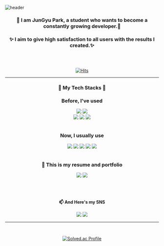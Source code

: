 ![header](https://capsule-render.vercel.app/api?type=slice&text=JunGyu_%Park&amp;desc='s%20GitHub&amp;descAlign=94&amp;descAlignY=40&fontColor=ECD53F&fontAlign=80&fontAlignY=20&fontSize=50&rotate=7&animation=twinkling&color=222225 )

<div align="center"> 
  
### 🌱 I am JunGyu Park, a student who wants to become a constantly growing developer.🌱

### ✨ I aim to give high satisfaction to all users with the results I created.✨

<br>
<br>
  
[![Hits](https://hits.seeyoufarm.com/api/count/incr/badge.svg?url=https%3A%2F%2Fgithub.com%2Fjunkue20%2Fhit-counter&count_bg=%23FB3838&title_bg=%23333333&icon=&icon_color=%23E7E7E7&title=Today%27s+Hits&edge_flat=false)](https://hits.seeyoufarm.com)

<hr/>

### 🎨 My Tech Stacks 🎨

### Before, I've used 
<img src="https://img.shields.io/badge/JAVA-007396?style=for-the-badge&logo=Java&logoColor=white">
<img src="https://img.shields.io/badge/oracle-f80000?style=for-the-badge&logo=oracle&logoColor=white"><br/>
<img src="https://img.shields.io/badge/HTML5-E34F26?style=for-the-badge&logo=HTML5&logoColor=white">
<img src="https://img.shields.io/badge/CSS3-1572B6?style=for-the-badge&logo=CSS3&logoColor=white">
<img src="https://img.shields.io/badge/JavaScript-F7DF1E?style=for-the-badge&logo=Javascript&logoColor=white">

<br>
<br>

### Now, I usually use
<img src="https://img.shields.io/badge/React-61DAFB?style=for-the-badge&logo=React&logoColor=black">
<img src="https://img.shields.io/badge/next.js-000000?style=for-the-badge&logo=nextdotjs&logoColor=white"/>
<img src="https://img.shields.io/badge/TypeScript-3178C6?style=for-the-badge&logo=TypeScript&logoColor=white">
<img src="https://img.shields.io/badge/scss-CC6699?style=for-the-badge&logo=sass&logoColor=white"/>
<img src="https://img.shields.io/badge/Tailwind%20CSS-06B6D4?style=for-the-badge&logo=Tailwind%20CSS&logoColor=white"/>

  
<!-- 언어 추가할땐 이 코드 사용! <img src="https://img.shields.io/badge/표시할이름-색상?style=for-the-badge&logo=기술스택아이콘&logoColor=white"> -->

<br>
<br>

### 📝 This is my resume and portfolio

<a href="https://www.jungyu.info/" target="_blank"><img src="https://img.shields.io/badge/Resume-000000?style=squrae-flat&logo=Notion&logoColor=white"/></a>
<a href="https://www.miricanvas.com/v/12vborm" target="_blank"><img src="https://img.shields.io/badge/Portfolio-000000?style=squrae-flat&logo=Files&logoColor=white"/></a>

<br>
<br>

#### 📫 And Here's my SNS

<!-- <a href="https://blog.naver.com/junkue17" target="_blank"><img src="https://img.shields.io/badge/Blog-03C75A?style=square-flat&logo=Naver&logoColor=white"/></a> -->
<a href="https://velog.io/@junkue20" target="_blank"><img src="https://img.shields.io/badge/Velog-20C997?style=square-flat&logo=Velog&logoColor=white"/></a>
<a href="https://www.instagram.com/junkue20/" target="_blank"><img src="https://img.shields.io/badge/Instagram-E4405F?style=square-flat&logo=Instagram&logoColor=white"/></a>
<!-- sns 추가할땐 이 코드 사용! <a href="버튼을 눌렀을 때 이동할 링크" target="_blank"><img src="https://img.shields.io/badge/뱃지레이블-배경색?style=뱃지모양&logo=로고&logoColor=로고색상"/></a> -->
  
<hr/>
  
<br>
  
  
<!-- ![Top Langs](https://github-readme-stats.vercel.app/api/top-langs/?username=junkue20&layout=compact&theme=highcontrast) -->

[![Solved.ac Profile](http://mazassumnida.wtf/api/v2/generate_badge?boj=junkue30)](https://solved.ac/junkue30)
  
<!-- ![K-Junyyy's GitHub stats](https://github-readme-stats.vercel.app/api?username=junkue20&show_icons=true&theme=highcontrast) -->
  


  
</div>
